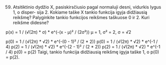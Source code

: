 59. Atsitiktinio dydžio X, pasiskirsčiusio pagal normaluji desni, vidurkis lygus 1, o disper-
sija 2. Kokiame taške X tankio funkcija igyja didžiausią reikšmę? Palyginkite tankio funkcijos
reikšmes taškuose 0 ir 2. Kuri reikšme didesne?

p(x) = 1 / (√(2π) * σ) * e^(-(x - μ)² / (2σ²))
μ = 1, σ² = 2, σ = √2

p(0) = 1 / (√(2π) * √2) * e^(-(0 - 1)² / (2 * 2))
p(0) = 1 / (√(2π) * √2) * e^(-1 / 4)
p(2) = 1 / (√(2π) * √2) * e^(-(2 - 1)² / (2 * 2))
p(2) = 1 / (√(2π) * √2) * e^(-1 / 4)
p(0) = p(2)
Taigi, tankio funkcija didžiausią reikšmę igyja taške 1, o p(0) = p(2).